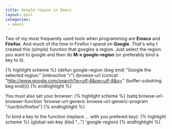 ```yaml
---
title: Google region in Emacs
layout: post
categories:
 - emacs
---
```

Two of my most frequently used tools when programming are **Emacs** and
**Firefox**. And much of the time in Firefox I spend on **Google**. That's why
I created this (simple) function that googles a region. Just select
the region you want to google and then do **M-x google-region** (or
preferably bind a key to it).

{% highlight scheme %}
(defun google-region (beg end)
  "Google the selected region."
  (interactive "r")
  (browse-url (concat "http://www.google.com/search?ie=utf-8&oe=utf-8&q=" (buffer-substring beg end))))
{% endhighlight %}

You must also set your browser:
{% highlight scheme %}
(setq browse-url-browser-function 'browse-url-generic
  browse-url-generic-program "/usr/bin/firefox")
{% endhighlight %}

To bind a key to the function (replace ... with you prefered key):
{% highlight scheme %}
(global-set-key (kbd "...") 'google-region)
{% endhighlight %}
